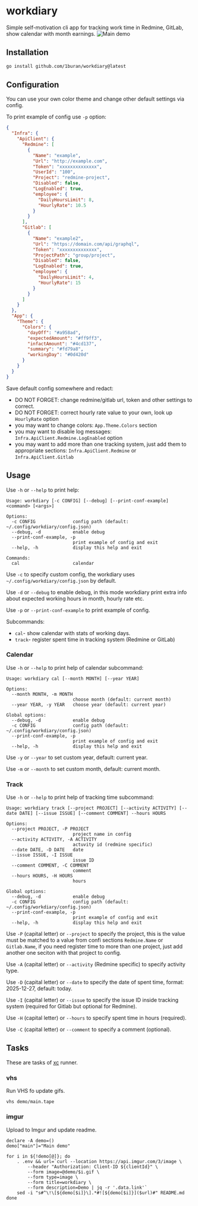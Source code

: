 # workdiary
Simple self-motivation cli app for tracking work time in Redmine, GitLab,
show calendar with month earnings.
![Main demo](https://i.imgur.com/fqTVtxd.gif)

## Installation

```sh
go install github.com/1buran/workdiary@latest
```

## Configuration

You can use your own color theme and change other default settings via config.

To print example of config use `-p` option:

```json
{
  "Infra": {
    "ApiClient": {
      "Redmine": [
        {
          "Name": "example",
          "Url": "http://example.com",
          "Token": "xxxxxxxxxxxxxx",
          "UserId": "100",
          "Project": "redmine-project",
          "Disabled": false,
          "LogEnabled": true,
          "employee": {
            "DailyHoursLimit": 8,
            "HourlyRate": 10.5
          }
        }
      ],
      "Gitlab": [
        {
          "Name": "example2",
          "Url": "https://domain.com/api/graphql",
          "Token": "xxxxxxxxxxxxxx",
          "ProjectPath": "group/project",
          "Disabled": false,
          "LogEnabled": true,
          "employee": {
            "DailyHoursLimit": 4,
            "HourlyRate": 15
          }
        }
      ]
    }
  },
  "App": {
    "Theme": {
      "Colors": {
        "dayOff": "#a958ad",
        "expectedAmount": "#ff9ff3",
        "infactAmount": "#4cd137",
        "summary": "#fd79a8",
        "workingDay": "#0d420d"
      }
    }
  }
}
```

Save default config somewhere and redact:
- DO NOT FORGET: change redmine/gitlab url, token and other settings to correct.
- DO NOT FORGET: correct hourly rate value to your own, look up `HourlyRate` option
- you may want to change colors: `App.Theme.Colors` section
- you may want to disable log messages: `Infra.ApiClient.Redmine.LogEnabled` option
- you may want to add more than one tracking system, just add them to appropriate
  sections: `Infra.ApiClient.Redmine` or `Infra.ApiClient.Gitlab`

## Usage

Use `-h` or `--help` to print help:

```
Usage: workdiary [-c CONFIG] [--debug] [--print-conf-example] <command> [<args>]

Options:
  -c CONFIG              config path (default: ~/.config/workdiary/config.json)
  --debug, -d            enable debug
  --print-conf-example, -p
                         print example of config and exit
  --help, -h             display this help and exit

Commands:
  cal                    calendar
```

Use `-c` to specify custom config, the workdiary uses `~/.config/workdiary/config.json`
by default.

Use `-d` or `--debug` to enable debug, in this mode workdiary print extra info about
expected working hours in month, hourly rate etc.

Use `-p` or `--print-conf-example` to print example of config.

Subcommands:
- `cal`- show calendar with stats of working days.
- `track`- register spent time in tracking system (Redmine or GitLab)

### Calendar

Use `-h` or `--help` to print help of calendar subcommand:

```
Usage: workdiary cal [--month MONTH] [--year YEAR]

Options:
  --month MONTH, -m MONTH
                         choose month (default: current month)
  --year YEAR, -y YEAR   choose year (default: current year)

Global options:
  --debug, -d            enable debug
  -c CONFIG              config path (default: ~/.config/workdiary/config.json)
  --print-conf-example, -p
                         print example of config and exit
  --help, -h             display this help and exit
```

Use `-y` or `--year` to set custom year, default: current year.

Use `-m` or `--month` to set custom month, default: current month.

### Track

Use `-h` or `--help` to print help of tracking time subcommand:

```
Usage: workdiary track [--project PROJECT] [--activity ACTIVITY] [--date DATE] [--issue ISSUE] [--comment COMMENT] --hours HOURS

Options:
  --project PROJECT, -P PROJECT
                         project name in config
  --activity ACTIVITY, -A ACTIVITY
                         actuvity id (redmine specific)
  --date DATE, -D DATE   date
  --issue ISSUE, -I ISSUE
                         issue ID
  --comment COMMENT, -C COMMENT
                         comment
  --hours HOURS, -H HOURS
                         hours

Global options:
  --debug, -d            enable debug
  -c CONFIG              config path (default: ~/.config/workdiary/config.json)
  --print-conf-example, -p
                         print example of config and exit
  --help, -h             display this help and exit
```

Use `-P` (capital letter) or `--project` to specify the project,
this is the value must be matched to a value from confi  sections `Redmine.Name` or
`Gitlab.Name`, if you need register time to more than one project,
just add another one seciton with that project to config.

Use `-A` (capital letter) or `--activity` (Redmine specific) to specify activity type.

Use `-D` (capital letter) or `--date` to specify the date of spent time,
    format: 2025-12-27, default: today.

Use `-I` (capital letter) or `--issue` to specify the issue ID inside tracking system
(required for Gitlab but optional for Redmine).

Use `-H` (capital letter) or `--hours` to specify spent time in hours (required).

Use `-C` (capital letter) or `--comment` to specify a comment (optional).

## Tasks

These are tasks of [xc](https://github.com/joerdav/xc) runner.

### vhs

Run VHS fo update gifs.

```
vhs demo/main.tape
```

### imgur

Upload to Imgur and update readme.

```
declare -A demo=()
demo["main"]="Main demo"

for i in ${!demo[@]}; do
    . .env && url=`curl --location https://api.imgur.com/3/image \
        --header "Authorization: Client-ID ${clientId}" \
        --form image=@demo/$i.gif \
        --form type=image \
        --form title=workdiary \
        --form description=Demo | jq -r '.data.link'`
    sed -i "s#^\!\[${demo[$i]}\].*#![${demo[$i]}]($url)#" README.md
done
```
